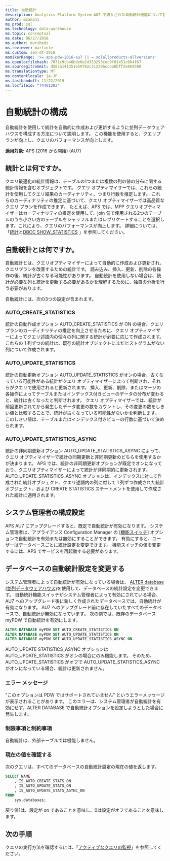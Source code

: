 ```yaml
---
title: 自動統計
description: Analytics Platform System AU7 で導入された自動統計機能について説明します。
author: mzaman1
ms.prod: sql
ms.technology: data-warehouse
ms.topic: conceptual
ms.date: 06/27/2018
ms.author: murshedz
ms.reviewer: martinle
ms.custom: seo-dt-2019
monikerRange: '>= aps-pdw-2016-au7 || = sqlallproducts-allversions'
ms.openlocfilehash: 7071c9cb46bde6e2d353293cec9f01451c0b4f67
ms.sourcegitcommit: d587a141351e59782c31229bccaa0bff2e869580
ms.translationtype: MT
ms.contentlocale: ja-JP
ms.lasthandoff: 11/22/2019
ms.locfileid: "74401283"
---
```

# <a name="configure-auto-statistics"></a>自動統計の構成

自動統計を使用して統計を自動的に作成および更新するように並列データウェアハウスを構成する方法について説明します。  この機能を使用すると、クエリプランが向上し、クエリのパフォーマンスが向上します。

**適用対象:** APS (2016 から開始) (AU7)

## <a name="what-are-statistics"></a>統計とは何ですか。
クエリ最適化の統計情報は、テーブルの1つまたは複数の列の値の分布に関する統計情報を含むオブジェクトです。 クエリ オプティマイザーでは、これらの統計を使用してクエリ結果のカーディナリティ、つまり行数を推定します。 これらのカーディナリティの推定に基づいて、クエリ オプティマイザーでは高品質なクエリ プランを作成できます。 たとえば、APS では、MPP クエリオプティマイザーはカーディナリティの推定を使用して、join 句で使用される2つのテーブルのうち小さい方のテーブルをシャッフルまたはレプリケートすることを選択します。これにより、クエリのパフォーマンスが向上します。  詳細については、「[統計](../relational-databases/statistics/statistics.md)と[DBCC SHOW_STATISTICS](../t-sql/database-console-commands/dbcc-show-statistics-transact-sql.md) 」を参照してください。

## <a name="what-are-auto-statistics"></a>自動統計とは何ですか。
自動統計とは、クエリオプティマイザーによって自動的に作成および更新され、クエリプランを改善するための統計です。 読み込み、挿入、更新、削除の各操作の後、統計が古くなる可能性があります。 自動統計を使用しない場合は、統計が必要な列と統計を更新する必要があるかを理解するために、独自の分析を行う必要があります。

自動統計には、次の3つの設定が含まれます。 

### <a name="auto_create_statistics"></a>AUTO_CREATE_STATISTICS
統計の自動作成オプション AUTO_CREATE_STATISTICS が ON の場合、クエリ プランのカーディナリティの推定を向上させるために、クエリ オプティマイザーによってクエリ述語内の個々の列に関する統計が必要に応じて作成されます。 これらの 1 列ずつの統計は、既存の統計オブジェクトにまだヒストグラムがない列について作成されます。

### <a name="auto_update_statistics"></a>AUTO_UPDATE_STATISTICS 
統計の自動更新オプション AUTO_UPDATE_STATISTICS がオンの場合、古くなっている可能性がある統計がクエリ オプティマイザーによって判断され、それらがクエリで使用されると更新されます。 挿入、更新、削除、またはマージの各操作によってテーブルまたはインデックス付きビューのデータの分布が変わると、統計は古くなったと判断されます。 クエリ オプティマイザーでは、統計が前回更新されてから発生したデータ変更の数をカウントし、その変更の数をしきい値と比較することで、統計が古くなっている可能性がないかを判断します。 このしきい値は、テーブルまたはインデックス付きビューの行数に基づいて決められます。

### <a name="auto_update_statistics_async"></a>AUTO_UPDATE_STATISTICS_ASYNC
統計の非同期更新オプション AUTO_UPDATE_STATISTICS_ASYNC によって、クエリ オプティマイザーで統計の同期更新と非同期更新のどちらを使用するかが決まります。 APS では、統計の非同期更新オプションが既定でオンになっており、クエリオプティマイザーによって統計が非同期的に更新されます。 AUTO_UPDATE_STATISTICS_ASYNC オプションは、インデックスに対して作成された統計オブジェクト、クエリ述語内の列に対して 1 列ずつ作成された統計オブジェクト、および CREATE STATISTICS ステートメントを使用して作成された統計に適用されます。

## <a name="configuration-settings-for-system-administrators"></a>システム管理者の構成設定
APS AU7 にアップグレードすると、既定で自動統計が有効になります。 システム管理者は、アプライアンス Configuration Manager の [[機能スイッチ](appliance-feature-switch.md)] オプションで自動統計を有効または無効にすることができます。  有効にすると、ユーザーはデータベースごとに統計設定を変更できます。
機能スイッチの値を変更するには、APS でサービスを再起動する必要があります。

## <a name="change-auto-statistics-settings-on-a-database"></a>データベースの自動統計設定を変更する
システム管理者によって自動統計が有効になっている場合は、 [ALTER database (並列データウェアハウス)](../t-sql/statements/alter-database-transact-sql.md?tabs=sqlpdw)を使用して、データベースの統計設定を変更できます。 自動統計機能スイッチがシステム管理者によって有効にされている場合、AU7 へのアップグレード後に新しく作成されたデータベースでは、自動統計が有効になります。 AU7 へのアップグレード前に存在していたすべてのデータベースで、自動統計が無効になっています。 次の例では、既存のデータベース myPDW で自動統計を有効にします。

```sql
ALTER DATABASE myPDW SET AUTO_CREATE_STATISTICS ON
ALTER DATABASE myPDW SET AUTO_UPDATE_STATISTICS ON 
ALTER DATABASE myPDW SET AUTO_UPDATE_STATISTICS_ASYNC ON
```
 
AUTO_UPDATE STATISTICS_ASYNC オプションは AUTO_UPDATE_STATISTICS がオンの場合にのみ機能します。  そのため、AUTO_UPDATE_STATISTICS がオフで AUTO_UPDATE_STATISTICS_ASYNC がオンになっている場合、統計は更新されません。 

### <a name="error-messages"></a>エラー メッセージ
"このオプションは PDW ではサポートされていません" というエラーメッセージが表示されることがあります。  このエラーは、システム管理者が自動統計を有効にせず、ALTER DATABASE で自動統計オプションを設定しようとした場合に発生します。 

### <a name="limitations-and-restrictions"></a>制限事項と制約事項
自動統計は、外部テーブルでは機能しません。 

### <a name="check-the-current-values"></a>現在の値を確認する
次のクエリは、すべてのデータベースの自動統計設定の現在の値を返します。

```sql
SELECT NAME
    , IS_AUTO_CREATE_STATS_ON 
    , IS_AUTO_UPDATE_STATS_ON
    , IS_AUTO_UPDATE_STATS_ASYNC_ON
FROM
    sys.databases;
```

戻り値1は、設定が on であることを意味し、0は設定がオフであることを意味します。 

## <a name="next-steps"></a>次の手順
クエリの実行方法を確認するには、「[アクティブなクエリの監視](monitoring-active-queries.md)」を参照してください。
